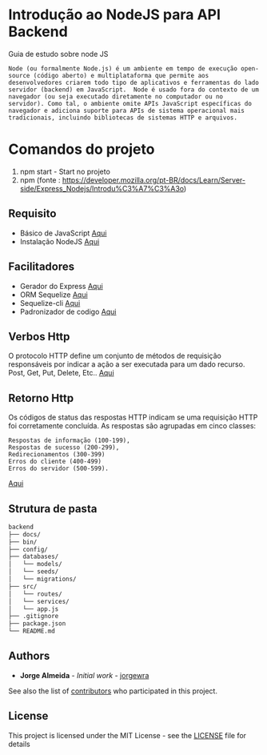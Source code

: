 # Introdução ao NodeJS para API Backend
Guia de estudo sobre node JS

```Node (ou formalmente Node.js) é um ambiente em tempo de execução open-source (código aberto) e multiplataforma que permite aos desenvolvedores criarem todo tipo de aplicativos e ferramentas do lado servidor (backend) em JavaScript.  Node é usado fora do contexto de um navegador (ou seja executado diretamente no computador ou no servidor). Como tal, o ambiente omite APIs JavaScript específicas do navegador e adiciona suporte para APIs de sistema operacional mais tradicionais, incluindo bibliotecas de sistemas HTTP e arquivos.```
# Comandos do projeto
1. npm start  - Start no projeto
2. npm 
(fonte : https://developer.mozilla.org/pt-BR/docs/Learn/Server-side/Express_Nodejs/Introdu%C3%A7%C3%A3o)
## Requisito
   - Básico de JavaScript  [Aqui](https://developer.mozilla.org/pt-BR/docs/Web/JavaScript)
   - Instalação NodeJS  [Aqui](https://nodejs.org/en/)
   
## Facilitadores
  - Gerador do Express  [Aqui](https://expressjs.com/pt-br/starter/generator.html)
  - ORM Sequelize [Aqui](https://sequelize.org/)
  - Sequelize-cli [Aqui](https://www.npmjs.com/package/sequelize-cli)
  - Padronizador de codigo [Aqui](https://eslint.org/)
## Verbos Http
   O protocolo HTTP define um conjunto de métodos de requisição responsáveis por indicar a ação a ser executada para um dado recurso.
   Post, Get, Put, Delete, Etc.. [Aqui](https://developer.mozilla.org/pt-BR/docs/Web/HTTP/Methods) 
## Retorno Http 
   Os códigos de status das respostas HTTP indicam se uma requisição HTTP foi corretamente concluída. As respostas são agrupadas em cinco classes:

    Respostas de informação (100-199),
    Respostas de sucesso (200-299),
    Redirecionamentos (300-399)
    Erros do cliente (400-499)
    Erros do servidor (500-599).

   [Aqui](https://developer.mozilla.org/pt-BR/docs/Web/HTTP/Status)
   
## Strutura de pasta
```bash
backend
├── docs/
├── bin/
├── config/
├── databases/
│   └── models/
│   └── seeds/
│   └── migrations/
├── src/
│   └── routes/
│   └── services/
│   └── app.js
├── .gitignore
├── package.json
└── README.md
```

## Authors

* **Jorge Almeida** - *Initial work* - [jorgewra](https://github.com/Jorgewra)

See also the list of [contributors](https://github.com/Jorgewra/introducaoNodeJS/contributors) who participated in this project.

## License

This project is licensed under the MIT License - see the [LICENSE](LICENSE) file for details
